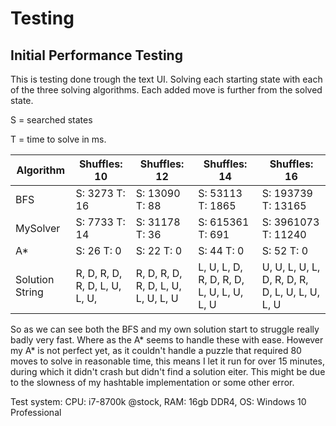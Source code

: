 # Testing

## Initial Performance Testing

This is testing done trough the text UI. Solving each starting state with each of the three solving algorithms. 
Each added move is further from the solved state.

S = searched states

T = time to solve in ms.



| Algorithm  | Shuffles: 10 | Shuffles: 12  | Shuffles: 14 | Shuffles: 16  |
| ------------------ | ------------------ | ------------------ | ------------------ | ------------------ |
| BFS  | S: 3273 T: 16 |  S: 13090 T: 88  |  S: 53113 T: 1865   |  S: 193739 T: 13165   |
| MySolver  |  S: 7733 T: 14   |  S: 31178 T: 36 |  S: 615361 T: 691   |  S: 3961073 T: 11240 | 
| A*  |  S: 26 T: 0  |  S: 22 T: 0  |  S: 44 T: 0 |  S: 52 T: 0  |
| Solution String  |  R, D, R, D, R, D, L, U, L, U,  |  R, D, R, D, R, D, L, U, L, U, L, U   |  L, U, L, D, R, D, R, D, L, U, L, U, L, U |  U, U, L, U, L, D, R, D, R, D, L, U, L, U, L, U   |

So as we can see both the BFS and my own solution start to struggle really badly very fast. Where as the A* seems to handle these with ease.
However my A* is not perfect yet, as it couldn't handle a puzzle that required 80 moves to solve in reasonable time, this means 
I let it run for over 15 minutes, during which it didn't crash but didn't find a solution eiter. This might be due to the slowness 
of my hashtable implementation or some other error.


Test system: CPU: i7-8700k @stock, RAM: 16gb DDR4, OS: Windows 10 Professional 
